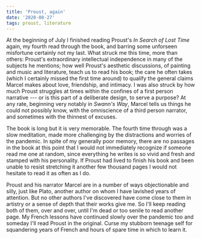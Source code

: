 ```yaml
---
title: 'Proust, again'
date: '2020-08-27'
tags: proust, literature
---
```


At the beginning of July I finished reading Proust's <em>In Search of Lost
Time</em> again, my fourth read through the book, and barring some unforseen
misfortune certainly not my last. What struck me this time, more than others:
Proust's extraordinary intellectual independence in many of the subjects he
mentions; how well Proust's aesthetic discussions, of painting and music and
literature, teach us to read his book; the care he often takes (which I
certainly missed the first time around) to qualify the general claims Marcel
makes about love, friendship, and intimacy. I was also struck by how much
Proust struggles at times within the confines of a first person narrative ---
or is this part of a deliberate design, to serve a purpose? At any rate,
beginning very notably in <em>Swann's Way</em>, Marcel tells us things he could
not possibly know, with the omniscience of a third person narrator, and
sometimes with the thinnest of excuses.

The book is long but it is very memorable. The fourth time through was a slow
meditation, made more challenging by the distractions and worries of the
pandemic. In spite of my generally poor memory, there are no passages in the
book at this point that I would not immediately recognize if someone read me
one at random, since everything he writes is so vivid and fresh and stamped
with his personality. If Proust had lived to finish his book and been unable to
resist stretching it another few thousand pages I would not hesitate to read it
as often as I do.

Proust and his narrator Marcel are in a number of ways objectionable and silly,
just like Plato, another author on whom I have lavished years of attention. But
no other authors I've discovered have come close to them in artistry or a sense
of depth that their works give me. So I'll keep reading both of them, over and
over, until I'm dead or too senile to read another page. My French lessons have
continued slowly over the pandemic too and someday I'll read Proust in the
original. Curse my stubborn teenage self for squandering years of French and
hours of spare time in which to learn it.
